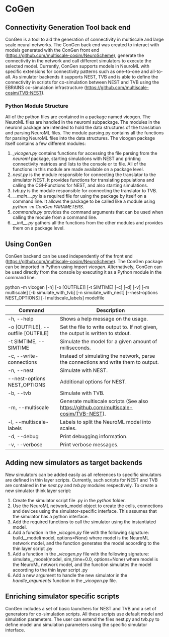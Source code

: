 # CoGen

## Connectivity Generation Tool back end
ConGen is a tool to aid the generation of connectivity in multiscale and large scale neural networks.
The ConGen back end was created to interact with models generated with the ConGen front end (https://github.com/multiscale-cosim/NeuroScheme), generate the connectivity in the network and call different simulators to execute the selected model. Currently, ConGen supports models in NeuroML with specific extensions for connectivity patterns such as one-to-one and all-to-all. As simulator backends it supports NEST, TVB and is able to define the connectivity in scripts for co-simulation between NEST and TVB using the EBRAINS co-simulation infrastructure (https://github.com/multiscale-cosim/TVB-NEST).

### Python Module Structure

All of the python files are contained in a package named vicogen.
The NeuroML files are handled in the neuroml subpackage. 
The modules in the neuroml package are intended to hold the data structures of the translation and parsing NeuroML files. 
The module parsing.py contains all the functions for parsing NeuroML files into the data structures. 
The vicogen package itself contains a few different modules:

1. *\_vicogen.py* contains functions for accessing the file parsing from the *neuroml* package, starting simulations with NEST and printing connectivity matrices and lists to the console or to file. All of the functions in this module are made available on a package level. 
2. *nest.py* is the module responsible for connecting the translator to the simulator NEST. It provides functions for translating populations and calling the CGI-Functions for NEST, and also starting simulations.
3. *tvb.py* is the module responsible for connecting the translator to TVB. 
4. *\_\_main\_\_.py* is a required file for using the package by itself on a command line. It allows the package to be called like a module using *python -m ConGen PARAMETERS*.
5. *commands.py* provides the command arguments that can be used when calling the module from a command line. 
6. *\_\_init\_\_.py*  gathers all the functions from the other modules and provides them on a package level.

## Using ConGen
ConGen backend can be used independently of the front end (https://github.com/multiscale-cosim/NeuroScheme).
The ConGen package can be imported in Python using *import vicogen*.
Alternatively, ConGen can be used directly from the console by executing it as a Python module in the command line.

python -m vicogen [-h] [-o [OUTFILE]] [-t SIMTIME] [-c]
                  [-d] [-v] [-m multiscale] 
                  [-b simulate_with_tvb] 
                  [-n simulate_with_nest] 
                  [--nest-options NEST_OPTIONS]
                  [-l multiscale_labels]
                  modelfile
                    
                   
| Command | Description |    
| ----------- | ----------- |
|-h, --help  | Shows a help message on the usage. |
|-o [OUTFILE], --outfile [OUTFILE] | Set the file to write output to. If not given, the output is written to stdout. |
|-t SIMTIME, --SIMTIME | Simulate the model for a given amount of milliseconds. |
|-c, --write-connections | Instead of simulating the network, parse the connections and write them to output. |
|-n, --nest | Simulate with NEST. |
|--nest-options NEST\_OPTIONS | Additional options for NEST. |
|-b, --tvb | Simulate with TVB. |
|-m, --multiscale | Generate multiscale scripts (See also https://github.com/multiscale-cosim/TVB-NEST). |
|-l, --multiscale-labels | Labels to split the NeuroML model into scales. |
|-d, --debug |    Print debugging information. |
|-v, --verbose |    Print verbose messages. |

## Adding new simulators as target backends
New simulators can be added easily as all references to specific simulators are defined in thin layer scripts. Currently, such scripts for NEST and TVB are contained in the *nest.py* and *tvb.py* modules respectively. To create a new simulator think layer script:
1. Create the simulator script file <simulator>.py in the *python* folder.
2. Use the NeuroML network_model object to create the cells, connections and devices using the simulator-specific interface. This assumes that the simulator has a python interface. 
3. Add the required functions to call the simulator using the instantiated model.
4. Add a function in the *_vicogen.py* file with the following signature:
  build_<simulator>_model(model, options=None)
where model is the NeuroML network model, and the function generates the model acoording to the thin layer script <simulator>.py
5. Add a function in the *_vicogen.py* file with the following signature:
  simulate_<simulator>_model(model, sim_time=0.0, options=None)
where model is the NeuroML network model, and the function simulates the model acoording to the thin layer script <simulator>.py
6. Add a new argument to handle the new simulator in the *handle_arguments* function in the *_vicogen.py* file.

## Enriching simulator specific scripts
ConGen includes a set of basic launchers for NEST and TVB and a set of generators for co-simulation scripts.
All these scripts use default model and simulation parameters.
The user can extend the files nest.py and tvb.py to define model and simulation parameters using the specific simulator interface.
